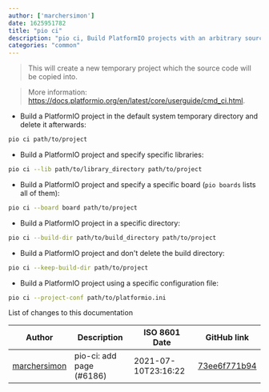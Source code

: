 ```yaml
---
author: ['marchersimon']
date: 1625951782
title: "pio ci"
description: "pio ci, Build PlatformIO projects with an arbitrary source code structure."
categories: "common"
---
```

> This will create a new temporary project which the source code will be copied into.

> More information: <https://docs.platformio.org/en/latest/core/userguide/cmd_ci.html>.

- Build a PlatformIO project in the default system temporary directory and delete it afterwards:

```bash
pio ci path/to/project
```

- Build a PlatformIO project and specify specific libraries:

```bash
pio ci --lib path/to/library_directory path/to/project
```

- Build a PlatformIO project and specify a specific board (`pio boards` lists all of them):

```bash
pio ci --board board path/to/project
```

- Build a PlatformIO project in a specific directory:

```bash
pio ci --build-dir path/to/build_directory path/to/project
```

- Build a PlatformIO project and don't delete the build directory:

```bash
pio ci --keep-build-dir path/to/project
```

- Build a PlatformIO project using a specific configuration file:

```bash
pio ci --project-conf path/to/platformio.ini
```
List of changes to this documentation


Author | Description | ISO 8601 Date | GitHub link
------|-----|-----|-----
[marchersimon](mailto:50295997+marchersimon@users.noreply.github.com) | pio-ci: add page (#6186) | 2021-07-10T23:16:22 | [73ee6f771b94](https://github.com/tldr-pages/tldr/commit/73ee6f771b9490281742aa4353ecb3115cd57819)

